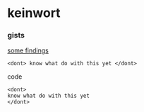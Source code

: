 
# keinwort

### gists

[some findings](https://gist.github.com/keinwort)

```
<dont> know what do with this yet </dont>
```

code

    <dont> 
    know what do with this yet 
    </dont>
